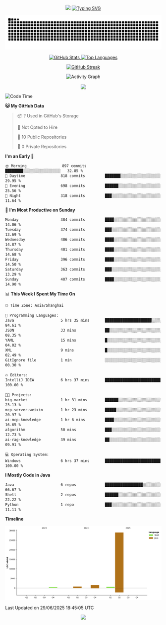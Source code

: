 <!-- -->

<p align="center">
<img src="https://capsule-render.vercel.app/api?type=waving&color=timeGradient&height=300&&section=header&text=HI%20THEME!&fontSize=90&fontAlign=50&fontAlignY=30&desc=I%20am%20AlfonsoKevin!&descAlign=50&descSize=30&descAlignY=60&animation=twinkling" />
    <a align="center" href="https://www.kaijavademo.top/"><img src="https://readme-typing-svg.demolab.com?font=Fira+Code&center=true&pause=1000&width=435&lines=Welcome+to+my+GitHub+profile+page!;%E6%AC%A2%E8%BF%8E%E6%9D%A5%E5%88%B0%E6%88%91%E7%9A%84GitHub%E4%B8%BB%E9%A1%B5%EF%BC%81" alt="Typing SVG" height=200 /> </a>
</p>
 <p align="center"><img src="https://raw.githubusercontent.com/AlfonsoKevin/AlfonsoKevin/output/github-contribution-grid-snake.svg"></p>

</p>


<p align="center" >
  <a href="https://github.com/AlfonsoKevin">  
    <img src="https://github-readme-stats.vercel.app/api/?username=AlfonsoKevin&layout=compact&border_radius=20" width="400"  alt="GitHub Stats" />
  </a>
  <a href="https://www.kaijavademo.top/">
    <img src="https://github-readme-stats.vercel.app/api/top-langs/?username=AlfonsoKevin&layout=compact&border_radius=20" width=400 alt="Top Languages"/>
  </a>
</p>


<p align="center">
    <a href="https://github.com/AlfonsoKevin">
    <img src="https://streak-stats.demolab.com?user=AlfonsoKevin&theme=transparent&hide_border=false%C2%A0%C2%A0%E5%81%87&short_numbers=false%C2%A0%C2%A0%E5%81%87&card_width=595&card_height=234" height="400"  alt="GitHub Streak" />
    </a>
</p>



<p align="center">
    <img width="800" src="https://github-readme-activity-graph.vercel.app/graph?username=AlfonsoKevin&theme=github-compact&hide_border=true&area=true&from=2024-06-01&to=2024-12-31&grid=false&custom_title=Activity%20Graph" alt="Activity Graph" title="Activity Graph" />
</p> 




<p align="center">
	<img align="center" src="https://skillicons.dev/icons?i=idea,java,mysql,redis,spring,rocket,html,css,js,react,linux,py,c,clion,docker,md,stackoverflow&theme=light" />    
</p>


<!--START_SECTION:waka-->
![Code Time](http://img.shields.io/badge/Code%20Time-129%20hrs%205%20mins-blue)

**🐱 My GitHub Data** 

> 📦 ? Used in GitHub's Storage 
 > 
> 🚫 Not Opted to Hire
 > 
> 📜 10 Public Repositories 
 > 
> 🔑 0 Private Repositories 
 > 
**I'm an Early 🐤** 

```text
🌞 Morning                897 commits         ████████░░░░░░░░░░░░░░░░░   32.85 % 
🌆 Daytime                818 commits         ███████░░░░░░░░░░░░░░░░░░   29.95 % 
🌃 Evening                698 commits         ██████░░░░░░░░░░░░░░░░░░░   25.56 % 
🌙 Night                  318 commits         ███░░░░░░░░░░░░░░░░░░░░░░   11.64 % 
```
📅 **I'm Most Productive on Sunday** 

```text
Monday                   384 commits         ████░░░░░░░░░░░░░░░░░░░░░   14.06 % 
Tuesday                  374 commits         ███░░░░░░░░░░░░░░░░░░░░░░   13.69 % 
Wednesday                406 commits         ████░░░░░░░░░░░░░░░░░░░░░   14.87 % 
Thursday                 401 commits         ████░░░░░░░░░░░░░░░░░░░░░   14.68 % 
Friday                   396 commits         ████░░░░░░░░░░░░░░░░░░░░░   14.50 % 
Saturday                 363 commits         ███░░░░░░░░░░░░░░░░░░░░░░   13.29 % 
Sunday                   407 commits         ████░░░░░░░░░░░░░░░░░░░░░   14.90 % 
```


📊 **This Week I Spent My Time On** 

```text
🕑︎ Time Zone: Asia/Shanghai

💬 Programming Languages: 
Java                     5 hrs 35 mins       █████████████████████░░░░   84.61 % 
JSON                     33 mins             ██░░░░░░░░░░░░░░░░░░░░░░░   08.35 % 
YAML                     15 mins             █░░░░░░░░░░░░░░░░░░░░░░░░   04.02 % 
XML                      9 mins              █░░░░░░░░░░░░░░░░░░░░░░░░   02.49 % 
GitIgnore file           1 min               ░░░░░░░░░░░░░░░░░░░░░░░░░   00.30 % 

🔥 Editors: 
IntelliJ IDEA            6 hrs 37 mins       █████████████████████████   100.00 % 

🐱‍💻 Projects: 
big-market               1 hr 31 mins        ██████░░░░░░░░░░░░░░░░░░░   23.13 % 
mcp-server-weixin        1 hr 23 mins        █████░░░░░░░░░░░░░░░░░░░░   20.97 % 
ai-mcp-knowledge         1 hr 6 mins         ████░░░░░░░░░░░░░░░░░░░░░   16.65 % 
algorithm                50 mins             ███░░░░░░░░░░░░░░░░░░░░░░   12.73 % 
ai-rag-knowledge         39 mins             ██░░░░░░░░░░░░░░░░░░░░░░░   09.91 % 

💻 Operating System: 
Windows                  6 hrs 37 mins       █████████████████████████   100.00 % 
```

**I Mostly Code in Java** 

```text
Java                     6 repos             █████████████████░░░░░░░░   66.67 % 
Shell                    2 repos             ██████░░░░░░░░░░░░░░░░░░░   22.22 % 
Python                   1 repo              ███░░░░░░░░░░░░░░░░░░░░░░   11.11 % 
```



**Timeline**

![Lines of Code chart](https://raw.githubusercontent.com/AlfonsoKevin/AlfonsoKevin/main/assets/bar_graph.png)


 Last Updated on 29/06/2025 18:45:05 UTC
<!--END_SECTION:waka-->

<p align="center">
    <a href="https://github.com/AlfonsoKevin"></a><img src="https://img.shields.io/badge/GitHub-grey?logo=github" />
</p>
